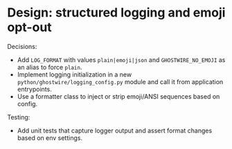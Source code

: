 <!-- OPENSPEC:START -->

# Design: structured logging and emoji opt-out

Decisions:

- Add `LOG_FORMAT` with values `plain|emoji|json` and `GHOSTWIRE_NO_EMOJI` as an alias to force `plain`.
- Implement logging initialization in a new `python/ghostwire/logging_config.py` module and call it from application entrypoints.
- Use a formatter class to inject or strip emoji/ANSI sequences based on config.

Testing:

- Add unit tests that capture logger output and assert format changes based on env settings.

<!-- OPENSPEC:END -->
